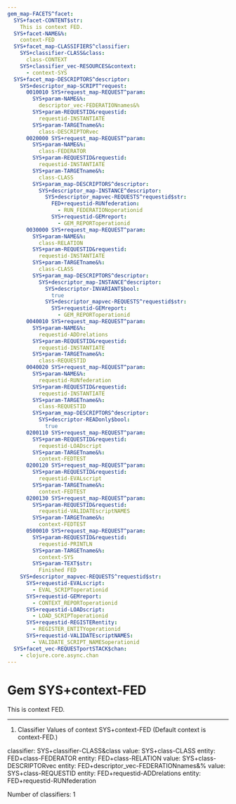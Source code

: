 ```yaml
---
gem_map-FACETS^facet:
  SYS+facet-CONTENT$str:
    This is context FED.
  SYS+facet-NAME&%:
    context-FED
  SYS+facet_map-CLASSIFIERS^classifier:
    SYS+classifier-CLASS&class:
      class-CONTEXT
    SYS+classifier_vec-RESOURCES&context:
      - context-SYS
  SYS+facet_map-DESCRIPTORS^descriptor:
    SYS+descriptor_map-SCRIPT^request:
      0010010 SYS+request_map-REQUEST^param:
        SYS+param-NAME&%:
          descriptor_vec-FEDERATIONnames&%
        SYS+param-REQUESTID&requestid:
          requestid-INSTANTIATE
        SYS+param-TARGETname&%:
          class-DESCRIPTORvec
      0020000 SYS+request_map-REQUEST^param:
        SYS+param-NAME&%:
          class-FEDERATOR
        SYS+param-REQUESTID&requestid:
          requestid-INSTANTIATE
        SYS+param-TARGETname&%:
          class-CLASS
        SYS+param_map-DESCRIPTORS^descriptor:
          SYS+descriptor_map-INSTANCE^descriptor:
            SYS+descriptor_mapvec-REQUESTS^requestid$str:
              FED+requestid-RUNfederation:
                - RUN_FEDERATIONoperationid
              SYS+requestid-GEMreport:
                - GEM_REPORToperationid
      0030000 SYS+request_map-REQUEST^param:
        SYS+param-NAME&%:
          class-RELATION
        SYS+param-REQUESTID&requestid:
          requestid-INSTANTIATE
        SYS+param-TARGETname&%:
          class-CLASS
        SYS+param_map-DESCRIPTORS^descriptor:
          SYS+descriptor_map-INSTANCE^descriptor:
            SYS+descriptor-INVARIANT$bool:
              true
            SYS+descriptor_mapvec-REQUESTS^requestid$str:
              SYS+requestid-GEMreport:
                - GEM_REPORToperationid
      0040010 SYS+request_map-REQUEST^param:
        SYS+param-NAME&%:
          requestid-ADDrelations
        SYS+param-REQUESTID&requestid:
          requestid-INSTANTIATE
        SYS+param-TARGETname&%:
          class-REQUESTID
      0040020 SYS+request_map-REQUEST^param:
        SYS+param-NAME&%:
          requestid-RUNfederation
        SYS+param-REQUESTID&requestid:
          requestid-INSTANTIATE
        SYS+param-TARGETname&%:
          class-REQUESTID
        SYS+param_map-DESCRIPTORS^descriptor:
          SYS+descriptor-READonly$bool:
            true
      0200110 SYS+request_map-REQUEST^param:
        SYS+param-REQUESTID&requestid:
          requestid-LOADscript
        SYS+param-TARGETname&%:
          context-FEDTEST
      0200120 SYS+request_map-REQUEST^param:
        SYS+param-REQUESTID&requestid:
          requestid-EVALscript
        SYS+param-TARGETname&%:
          context-FEDTEST
      0200130 SYS+request_map-REQUEST^param:
        SYS+param-REQUESTID&requestid:
          requestid-VALIDATEscriptNAMES
        SYS+param-TARGETname&%:
          context-FEDTEST
      0500010 SYS+request_map-REQUEST^param:
        SYS+param-REQUESTID&requestid:
          requestid-PRINTLN
        SYS+param-TARGETname&%:
          context-SYS
        SYS+param-TEXT$str:
          Finished FED
    SYS+descriptor_mapvec-REQUESTS^requestid$str:
      SYS+requestid-EVALscript:
        - EVAL_SCRIPToperationid
      SYS+requestid-GEMreport:
        - CONTEXT_REPORToperationid
      SYS+requestid-LOADscript:
        - LOAD_SCRIPToperationid
      SYS+requestid-REGISTERentity:
        - REGISTER_ENTITYoperationid
      SYS+requestid-VALIDATEscriptNAMES:
        - VALIDATE_SCRIPT_NAMESoperationid
  SYS+facet_vec-REQUESTportSTACK$chan:
    - clojure.core.async.chan
---
```

# Gem SYS+context-FED

This is context FED.

---
1. Classifier Values of context SYS+context-FED
(Default context is context-FED.)

classifier:  SYS+classifier-CLASS&class
  value:       SYS+class-CLASS
    entity:      FED+class-FEDERATOR
    entity:      FED+class-RELATION
  value:       SYS+class-DESCRIPTORvec
    entity:      FED+descriptor_vec-FEDERATIONnames&%
  value:       SYS+class-REQUESTID
    entity:      FED+requestid-ADDrelations
    entity:      FED+requestid-RUNfederation

Number of classifiers: 1


